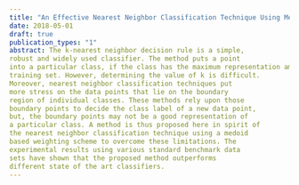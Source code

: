 ```yaml
---
title: "An Effective Nearest Neighbor Classification Technique Using Medoid Based Weighting Scheme"
date: 2018-05-01
draft: true
publication_types: "1"
abstract: The k-nearest neighbor decision rule is a simple,
robust and widely used classifier. The method puts a point
into a particular class, if the class has the maximum representation among the k nearest neighbors of the point in the
training set. However, determining the value of k is difficult.
Moreover, nearest neighbor classification techniques put
more stress on the data points that lie on the boundary
region of individual classes. These methods rely upon those
boundary points to decide the class label of a new data point,
but, the boundary points may not be a good representation of
a particular class. A method is thus proposed here in spirit of
the nearest neighbor classification technique using a medoid
based weighting scheme to overcome these limitations. The
experimental results using various standard benchmark data
sets have shown that the proposed method outperforms
different state of the art classifiers.
---
```

